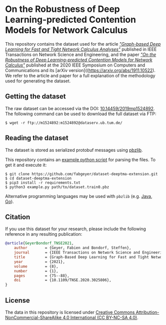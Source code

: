 # On the Robustness of Deep Learning-predicted Contention Models for Network Calculus

This repository contains the dataset used for the article [_"Graph-based Deep Learning for Fast and Tight Network Calculus Analyses"_](https://doi.org/10.1109/TNSE.2020.3025806) published in IEEE Transactions on Network Science and Engineering, and the paper [_"On the Robustness of Deep Learning-predicted Contention Models for Network Calculus"_](https://doi.org/10.1109/ISCC50000.2020.9219693) published at the 2020 IEEE Symposium on Computers and Communications and its [arXiv version]((https://arxiv.org/abs/1911.10522). We refer to the article and paper for a full explanation of the methodology used for generating the dataset.


## Getting the dataset

The raw dataset can be accessed via the DOI: [10.14459/2019mp1524892](https://doi.org/10.14459/2019mp1524892).
The following command can be used to download the full dataset via FTP:
```
$ wget -r ftp://m1524892:m1524892@dataserv.ub.tum.de/
```


## Reading the dataset

The dataset is stored as serialized protobuf messages using [pbzlib](https://github.com/fabgeyer/pbzlib-py).

This repository contains an [example python script](https://github.com/fabgeyer/dataset-deeptma-extension/blob/master/example.py) for parsing the files.
To get it and execute it:
```
$ git clone https://github.com/fabgeyer/dataset-deeptma-extension.git
$ cd dataset-deeptma-extension
$ pip3 install -r requirements.txt
$ python3 example.py path/to/dataset.train0.pbz
```

Alternative programming languages may be used with `pbzlib` (e.g. [Java](https://github.com/fabgeyer/pbzlib-java), [Go](https://github.com/fabgeyer/pbzlib-go)).


## Citation

If you use this dataset for your research, please include the following reference in any resulting publication:

```bibtex
@article{GeyerBondorf_TNSE2021,
	author        = {Geyer, Fabien and Bondorf, Steffen},
	journal       = {IEEE Transactions on Network Science and Engineering},
	title         = {Graph-Based Deep Learning for Fast and Tight Network Calculus Analyses},
	year          = {2021},
	volume        = {8},
	number        = {1},
	pages         = {75--88},
	doi           = {10.1109/TNSE.2020.3025806},
}
```

## License

The data in this repository is licensed under [Creative Commons Attribution-NonCommercial-ShareAlike 4.0 International (CC BY-NC-SA 4.0)](https://creativecommons.org/licenses/by-nc-sa/4.0/).
